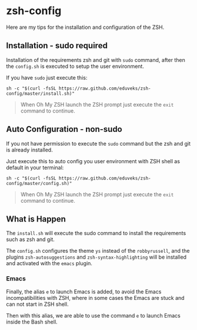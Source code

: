 # zsh-config

Here are my tips for the installation and configuration of the ZSH.

## Installation - sudo required

Installation of the requirements zsh and git with `sudo` command, after then the `config.sh` is executed to setup the user environment.

If you have `sudo` just execute this:

```
sh -c "$(curl -fsSL https://raw.github.com/eduveks/zsh-config/master/install.sh)"
```

> When Oh My ZSH launch the ZSH prompt just execute the `exit` command to continue.

## Auto Configuration - non-sudo

If you not have permission to execute the `sudo` command but the zsh and git is already installed.

Just execute this to auto config you user environment with ZSH shell as default in your terminal:

```
sh -c "$(curl -fsSL https://raw.github.com/eduveks/zsh-config/master/config.sh)"
```

> When Oh My ZSH launch the ZSH prompt just execute the `exit` command to continue.

## What is Happen

The `install.sh` will execute the sudo command to install the requirements such as zsh and git.

The `config.sh` configures the theme `ys` instead of the `robbyrussell`, and the plugins `zsh-autosuggestions` and `zsh-syntax-highlighting` will be installed and activated with the `emacs` plugin.

### Emacs

Finally, the alias `e` to launch Emacs is added, to avoid the Emacs incompatibilities with ZSH, where in some cases the Emacs are stuck and can not start in ZSH shell.

Then with this alias, we are able to use the command `e` to launch Emacs inside the Bash shell.
